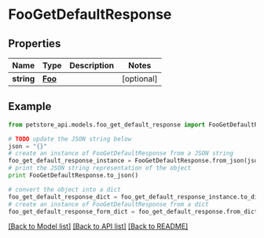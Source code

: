# FooGetDefaultResponse


## Properties

Name | Type | Description | Notes
------------ | ------------- | ------------- | -------------
**string** | [**Foo**](Foo.md) |  | [optional] 

## Example

```python
from petstore_api.models.foo_get_default_response import FooGetDefaultResponse

# TODO update the JSON string below
json = "{}"
# create an instance of FooGetDefaultResponse from a JSON string
foo_get_default_response_instance = FooGetDefaultResponse.from_json(json)
# print the JSON string representation of the object
print FooGetDefaultResponse.to_json()

# convert the object into a dict
foo_get_default_response_dict = foo_get_default_response_instance.to_dict()
# create an instance of FooGetDefaultResponse from a dict
foo_get_default_response_form_dict = foo_get_default_response.from_dict(foo_get_default_response_dict)
```
[[Back to Model list]](../README.md#documentation-for-models) [[Back to API list]](../README.md#documentation-for-api-endpoints) [[Back to README]](../README.md)


